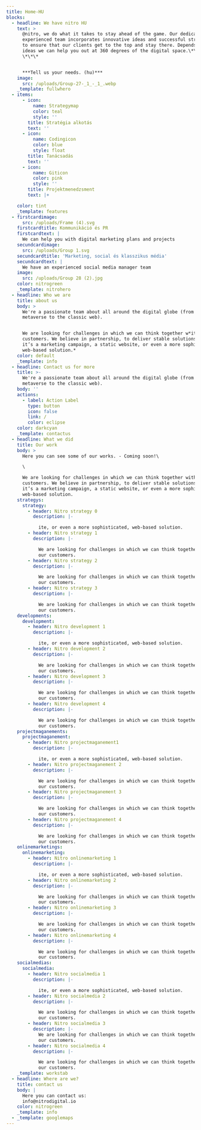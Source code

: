 ```yaml
---
title: Home-HU
blocks:
  - headline: We have nitro HU
    text: >
      @nitro, we do what it takes to stay ahead of the game. Our dedicated,
      experienced team incorporates innovative ideas and successful strategies
      to ensure that our clients get to the top and stay there. Depends on your
      ideas we can help you out at 360 degrees of the digital space.\*\*\*
      \*\*\*


      ***Tell us your needs. (hu)***
    image:
      src: /uploads/Group-27-_1_-_1_.webp
    _template: fullwhero
  - items:
      - icon:
          name: Strategymap
          color: teal
          style: ''
        title: Stratégia alkotás
        text: ''
      - icon:
          name: Codingicon
          color: blue
          style: float
        title: Tanácsadás
        text: ''
      - icon:
          name: Giticon
          color: pink
          style: ''
        title: Projektmenedzsment
        text: |+

    color: tint
    _template: features
  - firstcardimage:
      src: /uploads/Frame (4).svg
    firstcardtitle: Kommunikáció és PR
    firstcardtext: |
      We can help you with digital marketing plans and projects
    secundcardimage:
      src: /uploads/Group 1.svg
    secundcardtitle: 'Marketing, social és klasszikus média'
    secundcardtext: |
      We have an experienced social media manager team
    image:
      src: /uploads/Group 28 (2).jpg
    color: nitrogreen
    _template: nitrohero
  - headline: Who we are
    title: about us
    body: >
      We're a passionate team about all around the digital globe (from the
      metaverse to the classic web).


      We are looking for challenges in which we can think together w*ith our
      customers. We believe in partnership, to deliver stable solutions: whether
      it’s a marketing campaign, a static website, or even a more sophisticated,
      web-based solution.*
    color: default
    _template: info
  - headline: Contact us for more
    title: >-
      We're a passionate team about all around the digital globe (from the
      metaverse to the classic web).
    body: ''
    actions:
      - label: Action Label
        type: button
        icon: false
        link: /
        color: eclipse
    color: darkcyan
    _template: contactus
  - headline: What we did
    title: Our work
    body: >
      Here you can see some of our works. - Coming soon!\

      \

      We are looking for challenges in which we can think together with our
      customers. We believe in partnership, to deliver stable solutions: whether
      it’s a marketing campaign, a static website, or even a more sophisticated,
      web-based solution.
    strategys:
      strategy:
        - header: Nitro strategy 0
          description: |-

            ite, or even a more sophisticated, web-based solution.
        - header: Nitro strategy 1
          description: |-

            We are looking for challenges in which we can think together with
            our customers.
        - header: Nitro strategy 2
          description: |-

            We are looking for challenges in which we can think together with
            our customers.
        - header: Nitro strategy 3
          description: |-

            We are looking for challenges in which we can think together with
            our customers.
    developments:
      development:
        - header: Nitro development 1
          description: |-

            ite, or even a more sophisticated, web-based solution.
        - header: Nitro development 2
          description: |-

            We are looking for challenges in which we can think together with
            our customers.
        - header: Nitro development 3
          description: |-

            We are looking for challenges in which we can think together with
            our customers.
        - header: Nitro development 4
          description: |-

            We are looking for challenges in which we can think together with
            our customers.
    projectmaganements:
      projectmaganement:
        - header: Nitro projectmaganement1
          description: |-

            ite, or even a more sophisticated, web-based solution.
        - header: Nitro projectmaganement 2
          description: |-

            We are looking for challenges in which we can think together with
            our customers.
        - header: Nitro projectmaganement 3
          description: |-

            We are looking for challenges in which we can think together with
            our customers.
        - header: Nitro projectmaganement 4
          description: |-

            We are looking for challenges in which we can think together with
            our customers.
    onlinemarketings:
      onlinemarketing:
        - header: Nitro onlinemarketing 1
          description: |-

            ite, or even a more sophisticated, web-based solution.
        - header: Nitro onlinemarketing 2
          description: |-

            We are looking for challenges in which we can think together with
            our customers.
        - header: Nitro onlinemarketing 3
          description: |-

            We are looking for challenges in which we can think together with
            our customers.
        - header: Nitro onlinemarketing 4
          description: |-

            We are looking for challenges in which we can think together with
            our customers.
    socialmedias:
      socialmedia:
        - header: Nitro socialmedia 1
          description: |-

            ite, or even a more sophisticated, web-based solution.
        - header: Nitro socialmedia 2
          description: |-

            We are looking for challenges in which we can think together with
            our customers.
        - header: Nitro socialmedia 3
          description: |-
            We are looking for challenges in which we can think together with
            our customers.
        - header: Nitro socialmedia 4
          description: |-

            We are looking for challenges in which we can think together with
            our customers.
    _template: workstab
  - headline: Where are we?
    title: contact us
    body: |
      Here you can contact us:
      info@nitrodigital.io
    color: nitrogreen
    _template: info
  - _template: googlemaps
---
```







































































































































